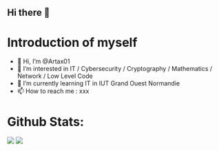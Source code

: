 ## Hi there 👋

# Introduction of myself
- 👋 Hi, I’m @Artax01
- 👀 I’m interested in IT  / Cybersecurity  /  Cryptography  /  Mathematics  /  Network  /  Low Level Code
- 🌱 I’m currently learning IT in IUT Grand Ouest Normandie
- 📫 How to reach me :  xxx

# Github Stats:
![](https://github-readme-stats.vercel.app/api?username=Artax01&show_icons=true&theme=radical&hide_border=false&include_all_commits=true&count_private=true)
![](https://github-readme-stats.vercel.app/api/top-langs/?username=Artax01&theme=radical&hide_border=false&include_all_commits=true&count_private=true&layout=compact)

